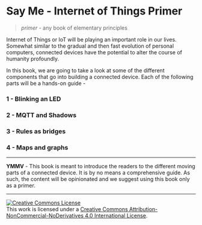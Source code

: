 # Say Me - Internet of Things Primer

> _primer_ - any book of elementary principles

Internet of Things or IoT will be playing an important role in our lives. Somewhat similar to the gradual and then fast evolution of personal computers, connected devices have the potential to alter the course of humanity profoundly.

In this book, we are going to take a look at some of the different components that go into building a connected device. Each of the following parts will be a hands-on guide -

### 1 - Blinking an LED

### 2 - MQTT and Shadows

### 3 - Rules as bridges

### 4 - Maps and graphs

---

**YMMV** - This book is meant to introduce the readers to the different moving parts of a connected device. It is by no means a comprehensive guide. As such, the content will be opinionated and we suggest using this book only as a primer.

---
<a rel="license" href="http://creativecommons.org/licenses/by-nc-nd/4.0/"><img alt="Creative Commons License" style="border-width:0" src="https://i.creativecommons.org/l/by-nc-nd/4.0/88x31.png" /></a><br />This work is licensed under a <a rel="license" href="http://creativecommons.org/licenses/by-nc-nd/4.0/">Creative Commons Attribution-NonCommercial-NoDerivatives 4.0 International License</a>.


